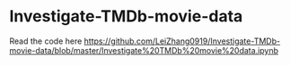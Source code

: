 # Investigate-TMDb-movie-data
Read the code here https://github.com/LeiZhang0919/Investigate-TMDb-movie-data/blob/master/Investigate%20TMDb%20movie%20data.ipynb
